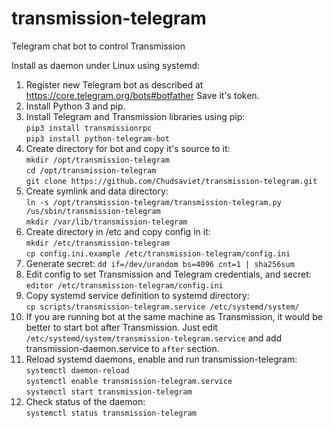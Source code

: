 # transmission-telegram
Telegram chat bot to control Transmission

Install as daemon under Linux using systemd:

1. Register new Telegram bot as described at https://core.telegram.org/bots#botfather
   Save it's token.
2. Install Python 3 and pip.
3. Install Telegram and Transmission libraries using pip:  
    `pip3 install transmissionrpc`  
    `pip3 install python-telegram-bot`
4. Create directory for bot and copy it's source to it:  
    `mkdir /opt/transmission-telegram`  
    `cd /opt/transmission-telegram`  
    `git clone https://github.com/Chudsaviet/transmission-telegram.git`
5. Create symlink and data directory:  
    `ln -s /opt/transmission-telegram/transmission-telegram.py /us/sbin/transmission-telegram`  
    `mkdir /var/lib/transmission-telegram`
6. Create directory in /etc and copy config in it:  
    `mkdir /etc/transmission-telegram`  
    `cp config.ini.example /etc/transmission-telegram/config.ini`  
7. Generate secret:
    `dd if=/dev/urandom bs=4096 cnt=1 | sha256sum`
8. Edit config to set Transmission and Telegram credentials, and secret:  
    `editor /etc/transmission-telegram/config.ini`
9. Copy systemd service definition to systemd directory:  
    `cp scripts/transmission-telegram.service /etc/systemd/system/`
10. If you are running bot at the same machine as Transmission, it would be better to start bot after Transmission.
    Just edit `/etc/systemd/system/transmission-telegram.service` and add transmission-daemon.service to `after` section.
11. Reload systemd daemons, enable and run transmission-telegram:  
    `systemctl daemon-reload`  
    `systemctl enable transmission-telegram.service`  
    `systemctl start transmission-telegram`  
12. Check status of the daemon:  
    `systemctl status transmission-telegram`
